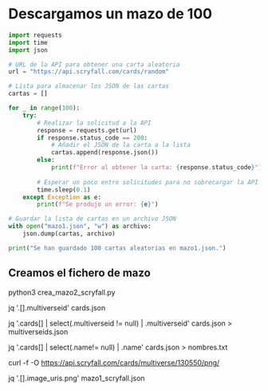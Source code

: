 # Descargamos un mazo de 100

```python
import requests
import time
import json

# URL de la API para obtener una carta aleatoria
url = "https://api.scryfall.com/cards/random"

# Lista para almacenar los JSON de las cartas
cartas = []

for _ in range(100):
    try:
        # Realizar la solicitud a la API
        response = requests.get(url)
        if response.status_code == 200:
            # Añadir el JSON de la carta a la lista
            cartas.append(response.json())
        else:
            print(f"Error al obtener la carta: {response.status_code}")
        
        # Esperar un poco entre solicitudes para no sobrecargar la API
        time.sleep(0.1)
    except Exception as e:
        print(f"Se produjo un error: {e}")

# Guardar la lista de cartas en un archivo JSON
with open("mazo1.json", "w") as archivo:
    json.dump(cartas, archivo)

print("Se han guardado 100 cartas aleatorias en mazo1.json.")
```

## Creamos el fichero de mazo
python3 crea_mazo2_scryfall.py

jq '.[].multiverseid' cards.json

jq '.cards[] | select(.multiverseid != null) | .multiverseid' cards.json > multiverseids.json

jq '.cards[] | select(.name!= null) | .name' cards.json > nombres.txt



curl -f -O https://api.scryfall.com/cards/multiverse/130550/png/

jq '.[].image_uris.png' mazo1_scryfall.json

